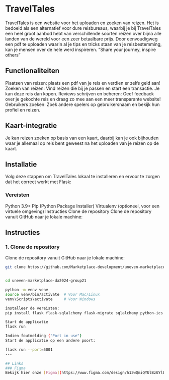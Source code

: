 
# TravelTales
TravelTales is een website voor het uploaden en zoeken van reizen. Het is bedoeld als een alternatief voor dure reisbureaus, waarbij je bij TravelTales een heel groot aanbod hebt van verschillende soorten reizen over bijna alle landen van de wereld voor een zeer betaalbare prijs. Door eenvoudigweg een pdf te uploaden waarin al je tips en tricks staan van je reisbestemming, kan je mensen over de hele werd inspireren. 
“Share your journey, inspire others” 


## Functionaliteiten
Plaatsen van reizen: plaats een pdf van je reis en verdien er zelfs geld aan!
Zoeken van reizen: Vind reizen die bij je passen en start een transactie. Je kan deze reis dan kopen.
Reviews schrijven en beheren: Geef feedback over je gekochte reis en draag zo mee aan een meer transparante website!
Gebruikers zoeken: Zoek andere spelers op gebruikersnaam en bekijk hun profiel en reizen.

## Kaart-integratie
Je kan reizen zoeken op basis van een kaart, daarbij kan je ook bijhouden waar je allemaal op reis bent geweest na het uploaden van je reizen op de kaart.

## Installatie
Volg deze stappen om TravelTales lokaal te installeren en ervoor te zorgen dat het correct werkt met Flask:

### Vereisten
Python 3.9+
Pip (Python Package Installer)
Virtualenv (optioneel, voor een virtuele omgeving)
Instructies
Clone de repository
Clone de repository vanuit GitHub naar je lokale machine:

## Instructies

### 1. Clone de repository
Clone de repository vanuit GitHub naar je lokale machine:

```bash
git clone https://github.com/Marketplace-development/uneven-marketplace-da2024-group21.git


cd uneven-marketplace-da2024-group21

python -m venv venv
source venv/bin/activate  # Voor Mac/Linux
venv\Scripts\activate     # Voor Windows

installeer de vereisten:
pip install flask flask-sqlalchemy flask-migrate sqlalchemy python-ics

Start de applicatie
flask run

Indien foutmelding ("Port in use")
Start de applicatie op een andere poort:

flask run --port=5001
---

## Links
### Figma
Bekijk hier onze [Figma](https://www.figma.com/design/h13wQmiQYUlBzGYlLRwLwC/Flux---Figma-Build-Tutorial-(Starter)-(Community)?node-id=0-1&p=f) om ons conceptuele design te zien.


